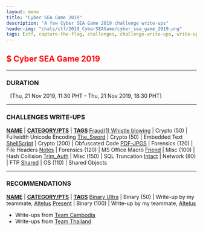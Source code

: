 ```yaml
---
layout: menu
title: "Cyber SEA Game 2019"
description: "A few Cyber SEA Game 2019 challenge write-ups"
header-img: "chals/ctf/2019_CyberSEAGame/cyber_sea_game_2019.png"
tags: [ctf, capture-the-flag, challenges, challenge-write-ups, write-ups, writeups, write-up, writeup, cyberseagame, cyberseagames, cyber-sea-game, cyber-sea-games, solutions, 2019]
---
```


## <span style="color:red">$ Cyber SEA Game 2019</span>

---

### DURATION
<div style="margin-left:10px">[<span>Thu, 21 Nov 2019, 11:30 PHT</span> - <span>Thu, 21 Nov 2019, 18:30 PHT</span>]</div>

---

### CHALLENGES WRITE-UPS

<strong style="text-decoration:underline">NAME</strong> | <strong style="text-decoration:underline">CATEGORY/PTS</strong> | <strong style="text-decoration:underline">TAGS</strong>
[Fraud(1) Whistle blowing](./2019_CyberSEAGame/crypto/1_Fraud1_Whistle_blowing.html) | Crypto (50) | Fullwidth Unicode Encoding
[The_Sword](./2019_CyberSEAGame/crypto/2_The_Sword.html) | Crypto (50) | Embedded Text
[ShellScript](./2019_CyberSEAGame/crypto/3_ShellScript.html) | Crypto (200) | Obfuscated Code
[PDF-JPGS](./2019_CyberSEAGame/forensics/4_PDF-JPGS.html) | Forensics (120) | File Headers
[Notes](./2019_CyberSEAGame/forensics/5_Notes.html) | Forensics (120) | MS Office Macro
[Friend](./2019_CyberSEAGame/misc/6_Friend.html) | Misc (100) | Hash Collision
[Trim_Auth](./2019_CyberSEAGame/misc/8_Trim_Auth.html) | Misc (150) | SQL Truncation
[Intact](./2019_CyberSEAGame/network/1_Intact.html) | Network (80) | FTP
[Shared](./2019_CyberSEAGame/os/2_Shared.html) | OS (110) | Shared Objects

---

### RECOMMENDATIONS

<strong style="text-decoration:underline">NAME</strong> | <strong style="text-decoration:underline">CATEGORY/PTS</strong> | <strong style="text-decoration:underline">TAGS</strong>
<a href="https://altelus1.github.io/writeups/cyberseagames2019/binary_ultra" target="_blank">Binary Ultra</a> | Binary (50) | Write-up by my teammate, [Altelus](https://altelus1.github.io/about.html)
<a href="https://altelus1.github.io/writeups/cyberseagames2019/present" target="_blank">Present</a> | Binary (100) | Write-up by my teammate, [Altelus](https://altelus1.github.io/about.html)

- Write-ups from <a href="https://khroot.com/2019/12/06/cyber-sea-game-2019-write-up/" target="_blank">Team Cambodia</a>
- Write-ups from <a href="https://github.com/end1an/Cyber-SEA-GAME-2019" target="_blank">Team Thailand</a>

